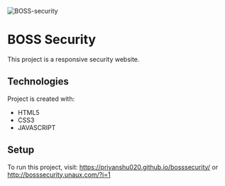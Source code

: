 ![BOSS-security](https://user-images.githubusercontent.com/74613776/105723092-65806a80-5f4c-11eb-8548-55961679ea78.PNG)

# BOSS Security

  This project is a responsive security website.
  
## Technologies

  Project is created with:
  * HTML5
  * CSS3
  * JAVASCRIPT
  
## Setup
  To run this project, visit: https://priyanshu020.github.io/bosssecurity/ or http://bosssecurity.unaux.com/?i=1
